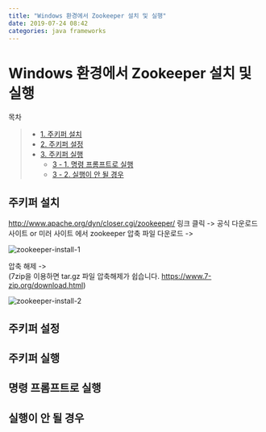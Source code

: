 ```yaml
---
title: "Windows 환경에서 Zookeeper 설치 및 실행"
date: 2019-07-24 08:42
categories: java frameworks
---
```


# Windows 환경에서 Zookeeper 설치 및 실행

목차  
>+ [1. 주키퍼 설치](#주키퍼-설치)  
>+ [2. 주키퍼 설정](#주키퍼-설정)  
>+ [3. 주키퍼 실행](#주키퍼-실행)  
>    * [3 - 1. 명령 프롬프트로 실행](#명령-프롬프트로-실행)  
>    * [3 - 2. 실행이 안 될 경우](#실행이-안-될-경우)  

  
  
## 주키퍼 설치


http://www.apache.org/dyn/closer.cgi/zookeeper/ 링크 클릭 -> 공식 다운로드 사이트 or 미러 사이트 에서 zookeeper 압축 파일 다운로드 -> 

![zookeeper-install-1](https://user-images.githubusercontent.com/50867723/61754939-5a48fd80-adf0-11e9-8fcb-bb3ac0abd773.png)

압축 해제 ->   
(7zip을 이용하면 tar.gz 파일 압축해제가 쉽습니다. https://www.7-zip.org/download.html)

![zookeeper-install-2](https://user-images.githubusercontent.com/50867723/61755010-a98f2e00-adf0-11e9-9b6a-a2da9cde7ae4.png)

## 주키퍼 설정

## 주키퍼 실행

## 명령 프롬프트로 실행

## 실행이 안 될 경우

